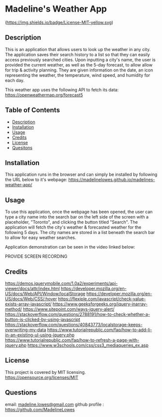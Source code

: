 # Madeline's Weather App
(https://img.shields.io/badge/License-MIT-yellow.svg)
  
## Description 
This is an application that allows users to look up the weather in any city. The application saves their search history to a list so that they can easily access previously searched cities. Upon inputting a city's name, the user is provided the current weather, as well as the 5-day forecast, to allow allow for trip & activity planning. They are given information on the date, an icon representing the weather, the temperature, wind speed, and humidity for each day.

This weather app uses the following API to fetch its data:
https://openweathermap.org/forecast5

## Table of Contents
- [Description](#description)
- [Installation](#installation)
- [Usage](#usage)
- [Credits](#credits)
- [License](#license)
- [Quesitons](#questions)
    
## Installation 
This application runs in the browser and can simply be installed by following the URL below to it's webpage:
https://madelinelowes.github.io/madelines-weather-app/

## Usage 
To use this application, once the webpage has been opened, the user can type a city name into the search bar on the left side of the screen with a placeholder, "Toronto", and clicking the button titled "Search". The application will fetch the city's weather & forecasted weather for the following 5 days. The city names are stored in a list beneath the search bar to allow for easy weather searches.

Application demonstration can be seen in the video linked below:

PROVIDE SCREEN RECORDING

                
## Credits 
https://demos.jquerymobile.com/1.0a2/experiments/api-viewer/docs/attr/index.html
https://developer.mozilla.org/en-US/docs/Web/API/Window/localStorage
https://developer.mozilla.org/en-US/docs/Web/CSS/:hover
https://flexiple.com/javascript/check-value-exists-array-javascript/
https://www.geeksforgeeks.org/jquery-inarray-method/
https://www.sitepoint.com/ways-jquery-alert/
https://stackoverflow.com/questions/2788191/how-to-check-whether-a-button-is-clicked-by-using-javascript
https://stackoverflow.com/questions/40843773/localstorage-keeps-overwriting-my-data
https://www.tutorialrepublic.com/faq/how-to-add-li-in-an-existing-ul-using-jquery.php
https://www.tutorialrepublic.com/faq/how-to-refresh-a-page-with-jquery.php
https://www.w3schools.com/css/css3_mediaqueries_ex.asp
            
## License
This project is covered by MIT licensing.
https://opensource.org/licenses/MIT
    
## Questions
email: madeline.lowes@gmail.com
github profile : https://github.com/MadelineLowes
